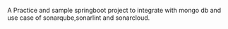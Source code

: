A Practice and sample springboot project to integrate with mongo db and use case of sonarqube,sonarlint and sonarcloud.
